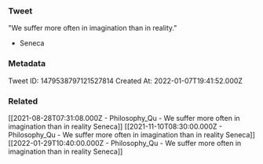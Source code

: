### Tweet
"We suffer more often in imagination than in reality."

- Seneca

### Metadata
Tweet ID: 1479538797121527814
Created At: 2022-01-07T19:41:52.000Z

### Related
[[2021-08-28T07:31:08.000Z - Philosophy_Qu - We suffer more often in imagination than in reality Seneca]]
[[2021-11-10T08:30:00.000Z - Philosophy_Qu - We suffer more often in imagination than in reality Seneca]]
[[2022-01-29T10:40:00.000Z - Philosophy_Qu - We suffer more often in imagination than in reality Seneca]]


